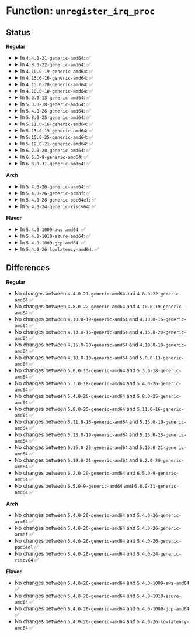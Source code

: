 # Function: <code>unregister_irq_proc</code>

## Status
<b>Regular</b>
<ul>
<li>
<details>
<summary>In <code>4.4.0-21-generic-amd64</code>: ✅</summary>

```c
void unregister_irq_proc(unsigned int irq, struct irq_desc * desc)
```

```json
{
  "name": "unregister_irq_proc",
  "collision_type": "Unique Global",
  "inline_type": "No",
  "funcs": [
    {
      "addr": 18446744071579771072,
      "name": "unregister_irq_proc",
      "external": true,
      "loc": "kernel/irq/proc.c:375",
      "file": "kernel/irq/proc.c",
      "inline": "seen, unknown",
      "caller_inline": [],
      "caller_func": [
        "kernel/irq/irqdesc.c:free_desc"
      ]
    }
  ],
  "symbols": [
    {
      "addr": 18446744071579771072,
      "name": "unregister_irq_proc",
      "section": ".text",
      "bind": "STB_GLOBAL",
      "size": 233
    }
  ]
}
```
</details>
</li>
<li>
<details>
<summary>In <code>4.8.0-22-generic-amd64</code>: ✅</summary>

```c
void unregister_irq_proc(unsigned int irq, struct irq_desc * desc)
```

```json
{
  "name": "unregister_irq_proc",
  "collision_type": "Unique Global",
  "inline_type": "No",
  "funcs": [
    {
      "addr": 18446744071579794256,
      "name": "unregister_irq_proc",
      "external": true,
      "loc": "kernel/irq/proc.c:373",
      "file": "kernel/irq/proc.c",
      "inline": "seen, unknown",
      "caller_inline": [],
      "caller_func": [
        "kernel/irq/irqdesc.c:free_desc"
      ]
    }
  ],
  "symbols": [
    {
      "addr": 18446744071579794256,
      "name": "unregister_irq_proc",
      "section": ".text",
      "bind": "STB_GLOBAL",
      "size": 215
    }
  ]
}
```
</details>
</li>
<li>
<details>
<summary>In <code>4.10.0-19-generic-amd64</code>: ✅</summary>

```c
void unregister_irq_proc(unsigned int irq, struct irq_desc * desc)
```

```json
{
  "name": "unregister_irq_proc",
  "collision_type": "Unique Global",
  "inline_type": "No",
  "funcs": [
    {
      "addr": 18446744071579821456,
      "name": "unregister_irq_proc",
      "external": true,
      "loc": "kernel/irq/proc.c:373",
      "file": "kernel/irq/proc.c",
      "inline": "seen, unknown",
      "caller_inline": [],
      "caller_func": [
        "kernel/irq/irqdesc.c:free_desc"
      ]
    }
  ],
  "symbols": [
    {
      "addr": 18446744071579821456,
      "name": "unregister_irq_proc",
      "section": ".text",
      "bind": "STB_GLOBAL",
      "size": 215
    }
  ]
}
```
</details>
</li>
<li>
<details>
<summary>In <code>4.13.0-16-generic-amd64</code>: ✅</summary>

```c
void unregister_irq_proc(unsigned int irq, struct irq_desc * desc)
```

```json
{
  "name": "unregister_irq_proc",
  "collision_type": "Unique Global",
  "inline_type": "No",
  "funcs": [
    {
      "addr": 18446744071579820096,
      "name": "unregister_irq_proc",
      "external": true,
      "loc": "kernel/irq/proc.c:447",
      "file": "kernel/irq/proc.c",
      "inline": "seen, unknown",
      "caller_inline": [],
      "caller_func": [
        "kernel/irq/irqdesc.c:free_desc"
      ]
    }
  ],
  "symbols": [
    {
      "addr": 18446744071579820096,
      "name": "unregister_irq_proc",
      "section": ".text",
      "bind": "STB_GLOBAL",
      "size": 258
    }
  ]
}
```
</details>
</li>
<li>
<details>
<summary>In <code>4.15.0-20-generic-amd64</code>: ✅</summary>

```c
void unregister_irq_proc(unsigned int irq, struct irq_desc * desc)
```

```json
{
  "name": "unregister_irq_proc",
  "collision_type": "Unique Global",
  "inline_type": "No",
  "funcs": [
    {
      "addr": 18446744071579855488,
      "name": "unregister_irq_proc",
      "external": true,
      "loc": "kernel/irq/proc.c:449",
      "file": "kernel/irq/proc.c",
      "inline": "seen, unknown",
      "caller_inline": [],
      "caller_func": [
        "kernel/irq/irqdesc.c:free_desc"
      ]
    }
  ],
  "symbols": [
    {
      "addr": 18446744071579855488,
      "name": "unregister_irq_proc",
      "section": ".text",
      "bind": "STB_GLOBAL",
      "size": 258
    }
  ]
}
```
</details>
</li>
<li>
<details>
<summary>In <code>4.18.0-10-generic-amd64</code>: ✅</summary>

```c
void unregister_irq_proc(unsigned int irq, struct irq_desc * desc)
```

```json
{
  "name": "unregister_irq_proc",
  "collision_type": "Unique Global",
  "inline_type": "No",
  "funcs": [
    {
      "addr": 18446744071579889056,
      "name": "unregister_irq_proc",
      "external": true,
      "loc": "kernel/irq/proc.c:385",
      "file": "kernel/irq/proc.c",
      "inline": "seen, unknown",
      "caller_inline": [],
      "caller_func": [
        "kernel/irq/irqdesc.c:free_desc"
      ]
    }
  ],
  "symbols": [
    {
      "addr": 18446744071579889056,
      "name": "unregister_irq_proc",
      "section": ".text",
      "bind": "STB_GLOBAL",
      "size": 257
    }
  ]
}
```
</details>
</li>
<li>
<details>
<summary>In <code>5.0.0-13-generic-amd64</code>: ✅</summary>

```c
void unregister_irq_proc(unsigned int irq, struct irq_desc * desc)
```

```json
{
  "name": "unregister_irq_proc",
  "collision_type": "Unique Global",
  "inline_type": "No",
  "funcs": [
    {
      "addr": 18446744071579936112,
      "name": "unregister_irq_proc",
      "external": true,
      "loc": "kernel/irq/proc.c:385",
      "file": "kernel/irq/proc.c",
      "inline": "seen, unknown",
      "caller_inline": [],
      "caller_func": [
        "kernel/irq/irqdesc.c:free_desc"
      ]
    }
  ],
  "symbols": [
    {
      "addr": 18446744071579936112,
      "name": "unregister_irq_proc",
      "section": ".text",
      "bind": "STB_GLOBAL",
      "size": 257
    }
  ]
}
```
</details>
</li>
<li>
<details>
<summary>In <code>5.3.0-18-generic-amd64</code>: ✅</summary>

```c
void unregister_irq_proc(unsigned int irq, struct irq_desc * desc)
```

```json
{
  "name": "unregister_irq_proc",
  "collision_type": "Unique Global",
  "inline_type": "No",
  "funcs": [
    {
      "addr": 18446744071579974736,
      "name": "unregister_irq_proc",
      "external": true,
      "loc": "kernel/irq/proc.c:385",
      "file": "kernel/irq/proc.c",
      "inline": "seen, unknown",
      "caller_inline": [],
      "caller_func": [
        "kernel/irq/irqdesc.c:free_desc"
      ]
    }
  ],
  "symbols": [
    {
      "addr": 18446744071579974736,
      "name": "unregister_irq_proc",
      "section": ".text",
      "bind": "STB_GLOBAL",
      "size": 257
    }
  ]
}
```
</details>
</li>
<li>
<details>
<summary>In <code>5.4.0-26-generic-amd64</code>: ✅</summary>

```c
void unregister_irq_proc(unsigned int irq, struct irq_desc * desc)
```

```json
{
  "name": "unregister_irq_proc",
  "collision_type": "Unique Global",
  "inline_type": "No",
  "funcs": [
    {
      "addr": 18446744071580024256,
      "name": "unregister_irq_proc",
      "external": true,
      "loc": "kernel/irq/proc.c:393",
      "file": "kernel/irq/proc.c",
      "inline": "seen, unknown",
      "caller_inline": [],
      "caller_func": [
        "kernel/irq/irqdesc.c:free_desc"
      ]
    }
  ],
  "symbols": [
    {
      "addr": 18446744071580024256,
      "name": "unregister_irq_proc",
      "section": ".text",
      "bind": "STB_GLOBAL",
      "size": 257
    }
  ]
}
```
</details>
</li>
<li>
<details>
<summary>In <code>5.8.0-25-generic-amd64</code>: ✅</summary>

```c
void unregister_irq_proc(unsigned int irq, struct irq_desc * desc)
```

```json
{
  "name": "unregister_irq_proc",
  "collision_type": "Unique Global",
  "inline_type": "No",
  "funcs": [
    {
      "addr": 18446744071580074752,
      "name": "unregister_irq_proc",
      "external": true,
      "loc": "kernel/irq/proc.c:393",
      "file": "kernel/irq/proc.c",
      "inline": "seen, unknown",
      "caller_inline": [],
      "caller_func": [
        "kernel/irq/irqdesc.c:free_desc"
      ]
    }
  ],
  "symbols": [
    {
      "addr": 18446744071580074752,
      "name": "unregister_irq_proc",
      "section": ".text",
      "bind": "STB_GLOBAL",
      "size": 257
    }
  ]
}
```
</details>
</li>
<li>
<details>
<summary>In <code>5.11.0-16-generic-amd64</code>: ✅</summary>

```c
void unregister_irq_proc(unsigned int irq, struct irq_desc * desc)
```

```json
{
  "name": "unregister_irq_proc",
  "collision_type": "Unique Global",
  "inline_type": "No",
  "funcs": [
    {
      "addr": 18446744071580056864,
      "name": "unregister_irq_proc",
      "external": true,
      "loc": "kernel/irq/proc.c:393",
      "file": "kernel/irq/proc.c",
      "inline": "seen, unknown",
      "caller_inline": [],
      "caller_func": [
        "kernel/irq/irqdesc.c:free_desc"
      ]
    }
  ],
  "symbols": [
    {
      "addr": 18446744071580056864,
      "name": "unregister_irq_proc",
      "section": ".text",
      "bind": "STB_GLOBAL",
      "size": 257
    }
  ]
}
```
</details>
</li>
<li>
<details>
<summary>In <code>5.13.0-19-generic-amd64</code>: ✅</summary>

```c
void unregister_irq_proc(unsigned int irq, struct irq_desc * desc)
```

```json
{
  "name": "unregister_irq_proc",
  "collision_type": "Unique Global",
  "inline_type": "No",
  "funcs": [
    {
      "addr": 18446744071580057568,
      "name": "unregister_irq_proc",
      "external": true,
      "loc": "kernel/irq/proc.c:393",
      "file": "kernel/irq/proc.c",
      "inline": "seen, unknown",
      "caller_inline": [],
      "caller_func": [
        "kernel/irq/irqdesc.c:free_desc"
      ]
    }
  ],
  "symbols": [
    {
      "addr": 18446744071580057568,
      "name": "unregister_irq_proc",
      "section": ".text",
      "bind": "STB_GLOBAL",
      "size": 257
    }
  ]
}
```
</details>
</li>
<li>
<details>
<summary>In <code>5.15.0-25-generic-amd64</code>: ✅</summary>

```c
void unregister_irq_proc(unsigned int irq, struct irq_desc * desc)
```

```json
{
  "name": "unregister_irq_proc",
  "collision_type": "Unique Global",
  "inline_type": "No",
  "funcs": [
    {
      "addr": 18446744071580190032,
      "name": "unregister_irq_proc",
      "external": true,
      "loc": "kernel/irq/proc.c:393",
      "file": "kernel/irq/proc.c",
      "inline": "seen, unknown",
      "caller_inline": [],
      "caller_func": [
        "kernel/irq/irqdesc.c:free_desc"
      ]
    }
  ],
  "symbols": [
    {
      "addr": 18446744071580190032,
      "name": "unregister_irq_proc",
      "section": ".text",
      "bind": "STB_GLOBAL",
      "size": 257
    }
  ]
}
```
</details>
</li>
<li>
<details>
<summary>In <code>5.19.0-21-generic-amd64</code>: ✅</summary>

```c
void unregister_irq_proc(unsigned int irq, struct irq_desc * desc)
```

```json
{
  "name": "unregister_irq_proc",
  "collision_type": "Unique Global",
  "inline_type": "No",
  "funcs": [
    {
      "addr": 18446744071580340272,
      "name": "unregister_irq_proc",
      "external": true,
      "loc": "kernel/irq/proc.c:393",
      "file": "kernel/irq/proc.c",
      "inline": "seen, unknown",
      "caller_inline": [],
      "caller_func": [
        "kernel/irq/irqdesc.c:free_desc"
      ]
    }
  ],
  "symbols": [
    {
      "addr": 18446744071580340272,
      "name": "unregister_irq_proc",
      "section": ".text",
      "bind": "STB_GLOBAL",
      "size": 283
    }
  ]
}
```
</details>
</li>
<li>
<details>
<summary>In <code>6.2.0-20-generic-amd64</code>: ✅</summary>

```c
void unregister_irq_proc(unsigned int irq, struct irq_desc * desc)
```

```json
{
  "name": "unregister_irq_proc",
  "collision_type": "Unique Global",
  "inline_type": "No",
  "funcs": [
    {
      "addr": 18446744071580557664,
      "name": "unregister_irq_proc",
      "external": true,
      "loc": "kernel/irq/proc.c:393",
      "file": "kernel/irq/proc.c",
      "inline": "seen, unknown",
      "caller_inline": [],
      "caller_func": [
        "kernel/irq/irqdesc.c:free_desc"
      ]
    }
  ],
  "symbols": [
    {
      "addr": 18446744071580557664,
      "name": "unregister_irq_proc",
      "section": ".text",
      "bind": "STB_GLOBAL",
      "size": 283
    }
  ]
}
```
</details>
</li>
<li>
<details>
<summary>In <code>6.5.0-9-generic-amd64</code>: ✅</summary>

```c
void unregister_irq_proc(unsigned int irq, struct irq_desc * desc)
```

```json
{
  "name": "unregister_irq_proc",
  "collision_type": "Unique Global",
  "inline_type": "No",
  "funcs": [
    {
      "addr": 18446744071580631136,
      "name": "unregister_irq_proc",
      "external": true,
      "loc": "kernel/irq/proc.c:393",
      "file": "kernel/irq/proc.c",
      "inline": "seen, unknown",
      "caller_inline": [],
      "caller_func": [
        "kernel/irq/irqdesc.c:free_desc"
      ]
    }
  ],
  "symbols": [
    {
      "addr": 18446744071580631136,
      "name": "unregister_irq_proc",
      "section": ".text",
      "bind": "STB_GLOBAL",
      "size": 283
    }
  ]
}
```
</details>
</li>
<li>
<details>
<summary>In <code>6.8.0-31-generic-amd64</code>: ✅</summary>

```c
void unregister_irq_proc(unsigned int irq, struct irq_desc * desc)
```

```json
{
  "name": "unregister_irq_proc",
  "collision_type": "Unique Global",
  "inline_type": "No",
  "funcs": [
    {
      "addr": 18446744071580696288,
      "name": "unregister_irq_proc",
      "external": true,
      "loc": "kernel/irq/proc.c:393",
      "file": "kernel/irq/proc.c",
      "inline": "seen, unknown",
      "caller_inline": [],
      "caller_func": [
        "kernel/irq/irqdesc.c:free_desc"
      ]
    }
  ],
  "symbols": [
    {
      "addr": 18446744071580696288,
      "name": "unregister_irq_proc",
      "section": ".text",
      "bind": "STB_GLOBAL",
      "size": 283
    }
  ]
}
```
</details>
</li>
</ul>
<b>Arch</b>
<ul>
<li>
<details>
<summary>In <code>5.4.0-26-generic-arm64</code>: ✅</summary>

```c
void unregister_irq_proc(unsigned int irq, struct irq_desc * desc)
```

```json
{
  "name": "unregister_irq_proc",
  "collision_type": "Unique Global",
  "inline_type": "No",
  "funcs": [
    {
      "addr": 18446603336491228056,
      "name": "unregister_irq_proc",
      "external": true,
      "loc": "kernel/irq/proc.c:393",
      "file": "kernel/irq/proc.c",
      "inline": "seen, unknown",
      "caller_inline": [],
      "caller_func": [
        "kernel/irq/irqdesc.c:free_desc"
      ]
    }
  ],
  "symbols": [
    {
      "addr": 18446603336491228056,
      "name": "unregister_irq_proc",
      "section": ".text",
      "bind": "STB_GLOBAL",
      "size": 252
    }
  ]
}
```
</details>
</li>
<li>
<details>
<summary>In <code>5.4.0-26-generic-armhf</code>: ✅</summary>

```c
void unregister_irq_proc(unsigned int irq, struct irq_desc * desc)
```

```json
{
  "name": "unregister_irq_proc",
  "collision_type": "Unique Global",
  "inline_type": "No",
  "funcs": [
    {
      "addr": 3225242240,
      "name": "unregister_irq_proc",
      "external": true,
      "loc": "kernel/irq/proc.c:393",
      "file": "kernel/irq/proc.c",
      "inline": "seen, unknown",
      "caller_inline": [],
      "caller_func": [
        "kernel/irq/irqdesc.c:free_desc"
      ]
    }
  ],
  "symbols": [
    {
      "addr": 3225242240,
      "name": "unregister_irq_proc",
      "section": ".text",
      "bind": "STB_GLOBAL",
      "size": 260
    }
  ]
}
```
</details>
</li>
<li>
<details>
<summary>In <code>5.4.0-26-generic-ppc64el</code>: ✅</summary>

```c
void unregister_irq_proc(unsigned int irq, struct irq_desc * desc)
```

```json
{
  "name": "unregister_irq_proc",
  "collision_type": "Unique Global",
  "inline_type": "No",
  "funcs": [
    {
      "addr": 13835058055284130336,
      "name": "unregister_irq_proc",
      "external": true,
      "loc": "kernel/irq/proc.c:393",
      "file": "kernel/irq/proc.c",
      "inline": "seen, unknown",
      "caller_inline": [],
      "caller_func": [
        "kernel/irq/irqdesc.c:free_desc"
      ]
    }
  ],
  "symbols": [
    {
      "addr": 13835058055284130336,
      "name": "unregister_irq_proc",
      "section": ".text",
      "bind": "STB_GLOBAL",
      "size": 320
    }
  ]
}
```
</details>
</li>
<li>
<details>
<summary>In <code>5.4.0-24-generic-riscv64</code>: ✅</summary>

```c
void unregister_irq_proc(unsigned int irq, struct irq_desc * desc)
```

```json
{
  "name": "unregister_irq_proc",
  "collision_type": "Unique Global",
  "inline_type": "No",
  "funcs": [
    {
      "addr": 18446743936271762892,
      "name": "unregister_irq_proc",
      "external": true,
      "loc": "kernel/irq/proc.c:393",
      "file": "kernel/irq/proc.c",
      "inline": "seen, unknown",
      "caller_inline": [],
      "caller_func": [
        "kernel/irq/irqdesc.c:free_desc"
      ]
    }
  ],
  "symbols": [
    {
      "addr": 18446743936271762892,
      "name": "unregister_irq_proc",
      "section": ".text",
      "bind": "STB_GLOBAL",
      "size": 186
    }
  ]
}
```
</details>
</li>
</ul>
<b>Flavor</b>
<ul>
<li>
<details>
<summary>In <code>5.4.0-1009-aws-amd64</code>: ✅</summary>

```c
void unregister_irq_proc(unsigned int irq, struct irq_desc * desc)
```

```json
{
  "name": "unregister_irq_proc",
  "collision_type": "Unique Global",
  "inline_type": "No",
  "funcs": [
    {
      "addr": 18446744071579992992,
      "name": "unregister_irq_proc",
      "external": true,
      "loc": "kernel/irq/proc.c:393",
      "file": "kernel/irq/proc.c",
      "inline": "seen, unknown",
      "caller_inline": [],
      "caller_func": [
        "kernel/irq/irqdesc.c:free_desc"
      ]
    }
  ],
  "symbols": [
    {
      "addr": 18446744071579992992,
      "name": "unregister_irq_proc",
      "section": ".text",
      "bind": "STB_GLOBAL",
      "size": 257
    }
  ]
}
```
</details>
</li>
<li>
<details>
<summary>In <code>5.4.0-1010-azure-amd64</code>: ✅</summary>

```c
void unregister_irq_proc(unsigned int irq, struct irq_desc * desc)
```

```json
{
  "name": "unregister_irq_proc",
  "collision_type": "Unique Global",
  "inline_type": "No",
  "funcs": [
    {
      "addr": 18446744071579931664,
      "name": "unregister_irq_proc",
      "external": true,
      "loc": "kernel/irq/proc.c:393",
      "file": "kernel/irq/proc.c",
      "inline": "seen, unknown",
      "caller_inline": [],
      "caller_func": [
        "kernel/irq/irqdesc.c:free_desc"
      ]
    }
  ],
  "symbols": [
    {
      "addr": 18446744071579931664,
      "name": "unregister_irq_proc",
      "section": ".text",
      "bind": "STB_GLOBAL",
      "size": 257
    }
  ]
}
```
</details>
</li>
<li>
<details>
<summary>In <code>5.4.0-1009-gcp-amd64</code>: ✅</summary>

```c
void unregister_irq_proc(unsigned int irq, struct irq_desc * desc)
```

```json
{
  "name": "unregister_irq_proc",
  "collision_type": "Unique Global",
  "inline_type": "No",
  "funcs": [
    {
      "addr": 18446744071579984528,
      "name": "unregister_irq_proc",
      "external": true,
      "loc": "kernel/irq/proc.c:393",
      "file": "kernel/irq/proc.c",
      "inline": "seen, unknown",
      "caller_inline": [],
      "caller_func": [
        "kernel/irq/irqdesc.c:free_desc"
      ]
    }
  ],
  "symbols": [
    {
      "addr": 18446744071579984528,
      "name": "unregister_irq_proc",
      "section": ".text",
      "bind": "STB_GLOBAL",
      "size": 257
    }
  ]
}
```
</details>
</li>
<li>
<details>
<summary>In <code>5.4.0-26-lowlatency-amd64</code>: ✅</summary>

```c
void unregister_irq_proc(unsigned int irq, struct irq_desc * desc)
```

```json
{
  "name": "unregister_irq_proc",
  "collision_type": "Unique Global",
  "inline_type": "No",
  "funcs": [
    {
      "addr": 18446744071580031168,
      "name": "unregister_irq_proc",
      "external": true,
      "loc": "kernel/irq/proc.c:393",
      "file": "kernel/irq/proc.c",
      "inline": "seen, unknown",
      "caller_inline": [],
      "caller_func": [
        "kernel/irq/irqdesc.c:free_desc"
      ]
    }
  ],
  "symbols": [
    {
      "addr": 18446744071580031168,
      "name": "unregister_irq_proc",
      "section": ".text",
      "bind": "STB_GLOBAL",
      "size": 257
    }
  ]
}
```
</details>
</li>
</ul>

## Differences
<b>Regular</b>
<ul>
<li>
No changes between <code>4.4.0-21-generic-amd64</code> and <code>4.8.0-22-generic-amd64</code> ✅
</li>
<li>
No changes between <code>4.8.0-22-generic-amd64</code> and <code>4.10.0-19-generic-amd64</code> ✅
</li>
<li>
No changes between <code>4.10.0-19-generic-amd64</code> and <code>4.13.0-16-generic-amd64</code> ✅
</li>
<li>
No changes between <code>4.13.0-16-generic-amd64</code> and <code>4.15.0-20-generic-amd64</code> ✅
</li>
<li>
No changes between <code>4.15.0-20-generic-amd64</code> and <code>4.18.0-10-generic-amd64</code> ✅
</li>
<li>
No changes between <code>4.18.0-10-generic-amd64</code> and <code>5.0.0-13-generic-amd64</code> ✅
</li>
<li>
No changes between <code>5.0.0-13-generic-amd64</code> and <code>5.3.0-18-generic-amd64</code> ✅
</li>
<li>
No changes between <code>5.3.0-18-generic-amd64</code> and <code>5.4.0-26-generic-amd64</code> ✅
</li>
<li>
No changes between <code>5.4.0-26-generic-amd64</code> and <code>5.8.0-25-generic-amd64</code> ✅
</li>
<li>
No changes between <code>5.8.0-25-generic-amd64</code> and <code>5.11.0-16-generic-amd64</code> ✅
</li>
<li>
No changes between <code>5.11.0-16-generic-amd64</code> and <code>5.13.0-19-generic-amd64</code> ✅
</li>
<li>
No changes between <code>5.13.0-19-generic-amd64</code> and <code>5.15.0-25-generic-amd64</code> ✅
</li>
<li>
No changes between <code>5.15.0-25-generic-amd64</code> and <code>5.19.0-21-generic-amd64</code> ✅
</li>
<li>
No changes between <code>5.19.0-21-generic-amd64</code> and <code>6.2.0-20-generic-amd64</code> ✅
</li>
<li>
No changes between <code>6.2.0-20-generic-amd64</code> and <code>6.5.0-9-generic-amd64</code> ✅
</li>
<li>
No changes between <code>6.5.0-9-generic-amd64</code> and <code>6.8.0-31-generic-amd64</code> ✅
</li>
</ul>
<b>Arch</b>
<ul>
<li>
No changes between <code>5.4.0-26-generic-amd64</code> and <code>5.4.0-26-generic-arm64</code> ✅
</li>
<li>
No changes between <code>5.4.0-26-generic-amd64</code> and <code>5.4.0-26-generic-armhf</code> ✅
</li>
<li>
No changes between <code>5.4.0-26-generic-amd64</code> and <code>5.4.0-26-generic-ppc64el</code> ✅
</li>
<li>
No changes between <code>5.4.0-26-generic-amd64</code> and <code>5.4.0-24-generic-riscv64</code> ✅
</li>
</ul>
<b>Flavor</b>
<ul>
<li>
No changes between <code>5.4.0-26-generic-amd64</code> and <code>5.4.0-1009-aws-amd64</code> ✅
</li>
<li>
No changes between <code>5.4.0-26-generic-amd64</code> and <code>5.4.0-1010-azure-amd64</code> ✅
</li>
<li>
No changes between <code>5.4.0-26-generic-amd64</code> and <code>5.4.0-1009-gcp-amd64</code> ✅
</li>
<li>
No changes between <code>5.4.0-26-generic-amd64</code> and <code>5.4.0-26-lowlatency-amd64</code> ✅
</li>
</ul>

